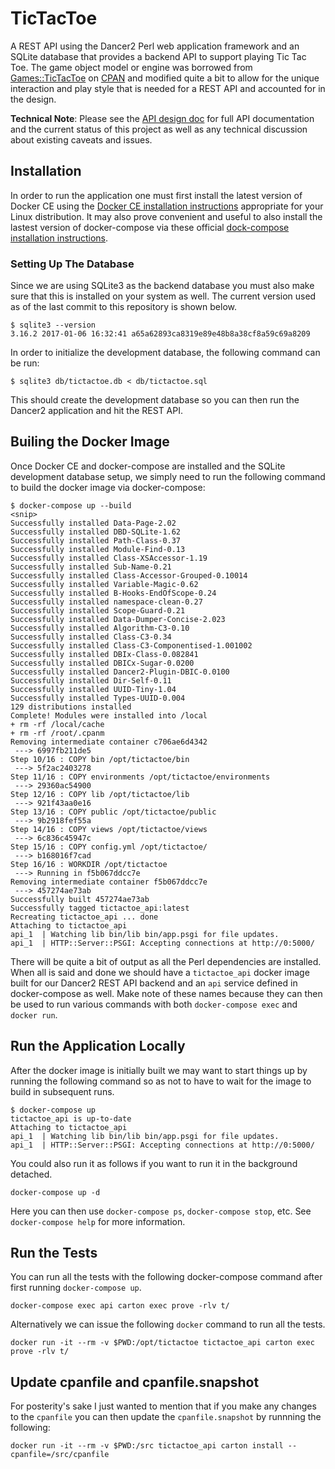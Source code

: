 # TicTacToe

A REST API using the Dancer2 Perl web application framework and an SQLite database that provides a backend API to
support playing Tic Tac Toe. The game object model or engine was borrowed from
[Games::TicTacToe](https://metacpan.org/pod/Games::TicTacToe) on [CPAN](https://metacpan.org) and modified quite a bit
to allow for the unique interaction and play style that is needed for a REST API and accounted for in the design.

__Technical Note__: Please see the [API design doc](design/API.md) for full API documentation and the current status of
this project as well as any technical discussion about existing caveats and issues.

## Installation

In order to run the application one must first install the latest version of Docker CE using the [Docker CE installation
instructions](https://docs.docker.com/install/overview/) appropriate for your Linux distribution. It may also prove
convenient and useful to also install the lastest version of docker-compose via these official [dock-compose
installation instructions](https://docs.docker.com/compose/install/).

### Setting Up The Database

Since we are using SQLite3 as the backend database you must also make sure that this is installed on your system as
well. The current version used as of the last commit to this repository is shown below.

```
$ sqlite3 --version
3.16.2 2017-01-06 16:32:41 a65a62893ca8319e89e48b8a38cf8a59c69a8209
```

In order to initialize the development database, the following command can be run:
```
$ sqlite3 db/tictactoe.db < db/tictactoe.sql
```

This should create the development database so you can then run the Dancer2 application and hit the REST API.

## Builing the Docker Image

Once Docker CE and docker-compose are installed and the SQLite development database setup, we simply need to run the
following command to build the docker image via docker-compose:

```
$ docker-compose up --build
<snip>
Successfully installed Data-Page-2.02
Successfully installed DBD-SQLite-1.62
Successfully installed Path-Class-0.37
Successfully installed Module-Find-0.13
Successfully installed Class-XSAccessor-1.19
Successfully installed Sub-Name-0.21
Successfully installed Class-Accessor-Grouped-0.10014
Successfully installed Variable-Magic-0.62
Successfully installed B-Hooks-EndOfScope-0.24
Successfully installed namespace-clean-0.27
Successfully installed Scope-Guard-0.21
Successfully installed Data-Dumper-Concise-2.023
Successfully installed Algorithm-C3-0.10
Successfully installed Class-C3-0.34
Successfully installed Class-C3-Componentised-1.001002
Successfully installed DBIx-Class-0.082841
Successfully installed DBICx-Sugar-0.0200
Successfully installed Dancer2-Plugin-DBIC-0.0100
Successfully installed Dir-Self-0.11
Successfully installed UUID-Tiny-1.04
Successfully installed Types-UUID-0.004
129 distributions installed
Complete! Modules were installed into /local
+ rm -rf /local/cache
+ rm -rf /root/.cpanm
Removing intermediate container c706ae6d4342
 ---> 6997fb211de5
Step 10/16 : COPY bin /opt/tictactoe/bin
 ---> 5f2ac2403278
Step 11/16 : COPY environments /opt/tictactoe/environments
 ---> 29360ac54900
Step 12/16 : COPY lib /opt/tictactoe/lib
 ---> 921f43aa0e16
Step 13/16 : COPY public /opt/tictactoe/public
 ---> 9b2918fef55a
Step 14/16 : COPY views /opt/tictactoe/views
 ---> 6c836c45947c
Step 15/16 : COPY config.yml /opt/tictactoe/
 ---> b168016f7cad
Step 16/16 : WORKDIR /opt/tictactoe
 ---> Running in f5b067ddcc7e
Removing intermediate container f5b067ddcc7e
 ---> 457274ae73ab
Successfully built 457274ae73ab
Successfully tagged tictactoe_api:latest
Recreating tictactoe_api ... done
Attaching to tictactoe_api
api_1  | Watching lib bin/lib bin/app.psgi for file updates.
api_1  | HTTP::Server::PSGI: Accepting connections at http://0:5000/
```

There will be quite a bit of output as all the Perl dependencies are installed. When all is said and done we should have
a `tictactoe_api` docker image built for our Dancer2 REST API backend and an `api` service defined in docker-compose as
well. Make note of these names because they can then be used to run various commands with both `docker-compose exec` and
`docker run`.

## Run the Application Locally

After the docker image is initially built we may want to start things up by running the following command so as not to
have to wait for the image to build in subsequent runs.

```
$ docker-compose up
tictactoe_api is up-to-date
Attaching to tictactoe_api
api_1  | Watching lib bin/lib bin/app.psgi for file updates.
api_1  | HTTP::Server::PSGI: Accepting connections at http://0:5000/
```

You could also run it as follows if you want to run it in the background detached.
```
docker-compose up -d
```

Here you can then use `docker-compose ps`, `docker-compose stop`, etc. See `docker-compose help` for more information.

## Run the Tests

You can run all the tests with the following docker-compose command after first running `docker-compose up`.

```
docker-compose exec api carton exec prove -rlv t/
```

Alternatively we can issue the following `docker` command to run all the tests.

```
docker run -it --rm -v $PWD:/opt/tictactoe tictactoe_api carton exec prove -rlv t/
```

## Update cpanfile and cpanfile.snapshot

For posterity's sake I just wanted to mention that if you make any changes to the `cpanfile` you can then update the `cpanfile.snapshot` by runnning the following:

```
docker run -it --rm -v $PWD:/src tictactoe_api carton install --cpanfile=/src/cpanfile
```
